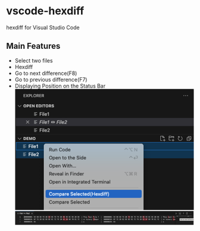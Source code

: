 # vscode-hexdiff
hexdiff for Visual Studio Code

## Main Features
* Select two files
* Hexdiff
* Go to next difference(F8)
* Go to previous difference(F7)
* Displaying Position on the Status Bar
![Explorer/Context](Image/menu.png)
![Editor](Image/editor.png)
